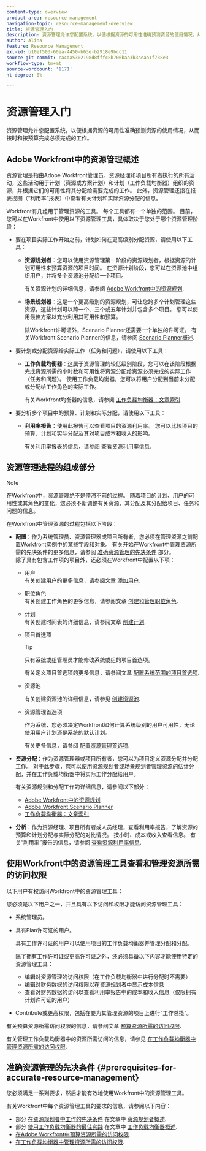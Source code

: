 ```yaml
---
content-type: overview
product-area: resource-management
navigation-topic: resource-management-overview
title: 资源管理入门
description: 资源管理允许您配置系统，以便根据资源的可用性准确预测资源的使用情况，从而按时和按预算完成必须完成的工作。
author: Alina
feature: Resource Management
exl-id: b10ef503-60ea-4450-b63e-b2918e9bcc11
source-git-commit: ca4da5302198d8fffc8b706baa3b3aeaa1f738e3
workflow-type: tm+mt
source-wordcount: '1171'
ht-degree: 0%

---
```


# 资源管理入门

<!-- Audited: 12/2023 -->

<!--
<p>(NOTE: DO NOT DELETE THIS ARTICLE. MANY ARTICLES MENTIONING RES MANAGEMENT ARE AND STILL SHOULD / WILL BE LINKED TO IT.) </p>
<p>(NOTE: Alina: ***As functionality is removed from Legacy and added to Res Planning - this will be continually updated: remove the Legacy Res Planning when that functionality is removed from the system.) </p>
</div>
-->

资源管理允许您配置系统，以便根据资源的可用性准确预测资源的使用情况，从而按时和按预算完成必须完成的工作。

## Adobe Workfront中的资源管理概述

资源管理是指由Adobe Workfront管理员、资源经理和项目所有者执行的所有活动，这些活动用于计划（资源或方案计划）和计划（工作负载均衡器）组织的资源，并根据它们的可用性将其分配给需要完成的工作。 此外，资源管理还指在报表视图（“利用率”报表）中查看有关计划和实际资源分配的信息。

Workfront有几组用于管理资源的工具。 每个工具都有一个单独的范围。 目前，您可以在Workfront中使用以下资源管理工具，具体取决于您处于哪个资源管理阶段：

* 要在项目实际工作开始之前，计划如何在更高级别分配资源，请使用以下工具：

   * **资源规划者**：您可以使用资源管理第一阶段的资源规划者，根据资源的计划可用性来预算资源的项目时间。 在资源计划阶段，您可以在资源池中组织用户，并将多个资源池分配给一个项目。

     有关资源计划的详细信息，请参阅 [Adobe Workfront中的资源规划](../../resource-mgmt/resource-planning/resource-planning-overview.md).

   * **场景规划器**：这是一个更高级别的资源规划，可让您跨多个计划管理这些资源，这些计划可以跨一个、三个或五年计划并包含多个项目。 您可以使用最佳方案以充分利用其可用性和预算。

     除Workfront许可证外，Scenario Planner还需要一个单独的许可证。 有关Workfront Scenario Planner的信息，请参阅 [Scenario Planner概述](../../scenario-planner/scenario-planner-overview.md).

     <!--   
     <p data-mc-conditions="QuicksilverOrClassic.Draft mode">(NOTE: when more functionality is added, maybe we add that we recommend to start here if this is available for them?!) </p>   
     -->

* 要计划或分配资源给实际工作（任务和问题），请使用以下工具：

   * **工作负载均衡器**：这属于资源管理的较低级别阶段，您可以在该阶段根据完成资源所需的小时数和可用性将资源分配给资源必须完成的实际工作（任务和问题）。 使用工作负载均衡器，您可以将用户分配到当前未分配或分配给工作角色的实际工作。

     有关Workfront均衡器的信息，请参阅 [工作负载均衡器：文章索引](../../resource-mgmt/workload-balancer/workload-balancer.md).

<!--

  * **Scheduling** (deprecated <span class="preview">and removed from the Preview environment</span>): Refers to assigning actual work to users by matching the job roles assigned to the tasks and issues with the job roles they can fulfill, or assigning actual work to users on tasks and issues which are currently unassigned. This happens at a lower-level in the process of managing resources, where you can assign your resources to the actual work (tasks and issues) that they must fulfill, according to the hours needed in the project plan to fulfill them.  

     For more information about resource scheduling, see the section [Resource Scheduling](../../resource-mgmt/resource-scheduling/resource-scheduling-overview.md).

    >[!CAUTION]
    >
    >
    >We are no longer supporting the Resource Scheduling tools and they will be removed from Workfront in **January 2023**. We recommend that you use the Workload Balancer for scheduling your resources. 
    >
    >
    >* For information about scheduling resources using the Workload Balancer, see the section [The Workload Balancer](../../resource-mgmt/workload-balancer/workload-balancer.md).
    >
    >
    >* For more information about the timeline for removing the Resource Scheduling tools and replacing them with the Workload Balancer, see [Deprecation of Resource Scheduling tools in Adobe Workfront](../../resource-mgmt/resource-mgmt-overview/deprecate-resource-scheduling.md).

-->
* 要分析多个项目中的预算、计划和实际分配，请使用以下工具：

   * **利用率报告**：使用此报告可以查看项目的资源利用率。 您可以比较项目的预算、计划和实际分配及其对项目成本和收入的影响。

     有关利用率报表的信息，请参阅 [查看资源利用率信息](../../resource-mgmt/resource-utilization/view-utilization-information.md).

## 资源管理进程的组成部分

>[!NOTE]
>
>在Workfront中，资源管理绝不是停滞不前的过程。 随着项目的计划、用户的可用性或其角色的变化，您必须不断调整有关资源、其分配及其分配给项目、任务和问题的信息。

在Workfront中管理资源的过程包括以下阶段：

* **配置**：作为系统管理员、资源管理器或项目所有者，您必须在管理资源之前配置Workfront实例中的某些字段和对象。 有关开始在Workfront中管理资源所需的先决条件的更多信息，请参阅 [准确资源管理的先决条件](#prerequisites-for-accurate-resource-management) 部分。\
  除了具有包含工作项的项目外，还必须在Workfront中配置以下项：

   * 用户\
     有关创建用户的更多信息，请参阅文章 [添加用户](../../administration-and-setup/add-users/create-and-manage-users/add-users.md).

   * 职位角色\
     有关创建工作角色的更多信息，请参阅文章 [创建和管理职位角色](../../administration-and-setup/set-up-workfront/organizational-setup/create-manage-job-roles.md).

   * 计划\
     有关创建时间表的详细信息，请参阅文章 [创建计划](../../administration-and-setup/set-up-workfront/configure-timesheets-schedules/create-schedules.md).

   * 项目首选项

     >[!TIP]
     >
     >只有系统或组管理员才能修改系统或组的项目首选项。

     有关定义项目首选项的更多信息，请参阅文章 [配置系统范围的项目首选项](../../administration-and-setup/set-up-workfront/configure-system-defaults/set-project-preferences.md).

   * 资源池

     有关创建资源池的详细信息，请参见 [创建资源池](../../resource-mgmt/resource-planning/resource-pools/create-resource-pools.md).

   * 资源管理首选项

     作为系统，您必须决定Workfront如何计算系统级别的用户可用性，无论使用用户计划还是系统的默认计划。

     有关更多信息，请参阅 [配置资源管理首选项](../../administration-and-setup/set-up-workfront/configure-system-defaults/configure-resource-mgmt-preferences.md).

* **资源分配**：作为资源管理器或项目所有者，您可以为项目定义资源分配并分配工作。 对于此步骤，您可以使用资源规划者或场景规划者管理资源的估计分配，并在工作负载均衡器中将实际工作分配给用户。

  有关资源规划和分配工作的详细信息，请参阅以下部分：

   * [Adobe Workfront中的资源规划](../../resource-mgmt/resource-planning/resource-planning-overview.md)
   * [Adobe Workfront Scenario Planner](../../scenario-planner/scenario-planning.md)
   * [工作负载均衡器：文章索引](../../resource-mgmt/workload-balancer/workload-balancer.md)

<!--
* **Resource scheduling**: After generally planning for resources to use on your projects at a high level, you can start assigning work items (tasks and issues) to users based on their job roles using the Workload Balancer.

  For more information, see [Overview of the Workload Balancer](../workload-balancer/overview-workload-balancer.md). 
-->

* **分析**：作为资源经理、项目所有者或人员经理，查看利用率报告，了解资源的预算和计划分配与实际分配的对比情况。 按小时、成本或收入查看信息。 有关“利用率”报告的信息，请参阅 [查看资源利用率信息](../../resource-mgmt/resource-utilization/view-utilization-information.md).

## 使用Workfront中的资源管理工具查看和管理资源所需的访问权限

以下用户有权访问Workfront中的资源管理工具：

您必须是以下用户之一，并且具有以下访问和权限才能访问资源管理工具：

* 系统管理员。
* 具有Plan许可证的用户。

  具有工作许可证的用户可以使用项目的工作负载均衡器并管理分配和分配。

  除了拥有工作许可证或更高许可证之外，还必须具备以下内容才能使用特定的资源管理工具：

   * 编辑对资源管理的访问权限（在工作负载均衡器中进行分配时不需要）
   * 编辑对财务数据的访问权限以在资源规划者中显示成本信息
   * 查看对财务数据的访问以查看利用率报告中的成本和收入信息（仅限拥有计划许可证的用户）

* Contribute或更高权限，包括在要为其管理资源的项目上进行“工作总揽”。

<!--
* Designated as a Resource Manager for projects to use the Scheduling tool (the Scheduling tool is deprecated).

  >[!TIP]
  >
  >You do not have to be a Resource Manager to use the Resource Planner, Scenario Planner, or the Workload Balancer. 
-->

有关预算资源所需访问权限的信息，请参阅文章 [预算资源所需的访问权限](../../resource-mgmt/resource-planning/access-needed-to-budget-resources.md).

有关管理工作负载均衡器中的资源所需访问的信息，请参见 [在工作负载均衡器中管理资源所需的访问权限](../../resource-mgmt/workload-balancer/access-needed-manage-resources-balancer.md).

## 准确资源管理的先决条件  {#prerequisites-for-accurate-resource-management}

您必须满足一系列要求，然后才能有效地使用Workfront中的资源管理工具。

有关Workfront中每个资源管理工具的要求的信息，请参阅以下内容：

* 部分 [在资源规划者中工作的先决条件](../../resource-mgmt/resource-planning/get-started-resource-planner.md#prerequisites-for-working-in-the-resource-planner) 在文章中 [资源规划者概述](../../resource-mgmt/resource-planning/get-started-resource-planner.md).
  <!--remove this at production: * The section "Prerequisites" in the article [Get started with Resource Scheduling](../../resource-mgmt/resource-scheduling/get-started-resource-scheduling.md).-->
* 部分 [使用工作负载均衡器的最佳实践](../../resource-mgmt/workload-balancer/overview-workload-balancer.md#best-practices-for-using-the-workload-balancer) 在文章中 [工作负载均衡器概述](../../resource-mgmt/workload-balancer/overview-workload-balancer.md).
* [在Adobe Workfront中预算资源所需的访问权限](../../resource-mgmt/resource-planning/access-needed-to-budget-resources.md).
* [在工作负载均衡器中管理资源所需的访问权限](../../resource-mgmt/workload-balancer/access-needed-manage-resources-balancer.md).

<!--
<div data-mc-conditions="QuicksilverOrClassic.Draft mode">
<p>(NOTE: drafted and replaced with the links to each prerequisites instead) </p>
<p> We recommend that the following settings exist before starting to manage resources for your organization: </p>
<ul>
<li> You must have users in the system who have active accounts. </li>
<li> You must assign a Plan or a Worker license to the users whose work allocation you want to manage. <note type="note">
Although you can assign work to a Reviewer or a Requestor, they cannot complete it.
<br>We recommend against assigning work to Reviewers or Requestors. For information about access levels in Workfront, see
<a href="../../administration-and-setup/add-users/access-levels-and-object-permissions/access-levels-overview.md" class="MCXref xref" xrefformat="{para}">Access levels overview</a>.
</note></li>
<li> You must have job roles configured in the system.<br>For information about adding job roles to Workfront, see the article <a href="../../administration-and-setup/set-up-workfront/organizational-setup/create-manage-job-roles.md" class="MCXref xref" xrefformat="{para}">Create and manage job roles</a>.</li>
<li> (Optional) If you want to budget cost for your work, your job roles and your users must also have rates associated with them.<br></li>
<li> You must associate at least one job role with your users. </li>
<li> You must specify a valid value for the FTE field of all users when you use the User's Schedule instead of The Default Schedule in your Resource Management system preferences. <br>For information about editing users to ensure they have a job role, FTE, or cost associated with them, see the article <a href="../../administration-and-setup/add-users/create-and-manage-users/edit-a-users-profile.md" class="MCXref xref" xrefformat="{para}">Edit a user's profile</a>. For information about editing the Resource Management preferences in your system, see <a href="../../administration-and-setup/set-up-workfront/configure-system-defaults/configure-resource-mgmt-preferences.md" class="MCXref xref" xrefformat="{para}">Configure Resource Management preferences</a>.</li>
<li>You must associate accurate schedules with your users and they should include schedule exceptions.<br>For information about creating and editing schedules, see the article <a href="../../administration-and-setup/set-up-workfront/configure-timesheets-schedules/create-schedules.md" class="MCXref xref" xrefformat="{para}">Create a schedule</a>.</li>
<li>The Time Off calendar of the users must be up to date. </li>
<li> <p>The following is recommended for the Resource Planner when applying the Project and Role views: </p>
<ul>
<li> <p>You must associate projects with Resource Pools.<br>For information about associating projects with Resource Pools, see <a href="../../resource-mgmt/resource-planning/resource-pools/associate-resource-pools-with-projects-and-templates.md" class="MCXref xref" xrefformat="{para}">Associate resource pools with projects and templates</a>.</p> </li>
</ul> </li>
<li> <p>Your must designate a Resource Manager on your projects and they must have the correct access to budget resources when using the Scheduling tools. </p> <p>For information about the access needed to budget resources, see the article <a href="../../resource-mgmt/resource-planning/access-needed-to-budget-resources.md" class="MCXref xref" xrefformat="{para}">Access needed to budget resources in&nbsp;Adobe Workfront</a>.</p> </li>
<li> <p>You must assign the tasks and issues in your system to job roles, teams, or users.</p> </li>
<li>You must specify a valid value for Planned Hours and Duration for all tasks in your system.<br>For information about Planned Hours, see the article <a href="../../manage-work/tasks/task-information/planned-hours.md" class="MCXref xref" xrefformat="{para}">Planned Hours overview</a>.<br>For information about Duration, see the article <a href="../../manage-work/tasks/taskdurtn/task-duration-and-duration-type.md" class="MCXref xref" xrefformat="{para}">Overview of Task Duration and Duration Type</a>.</li>
</ul>
</div>
-->
